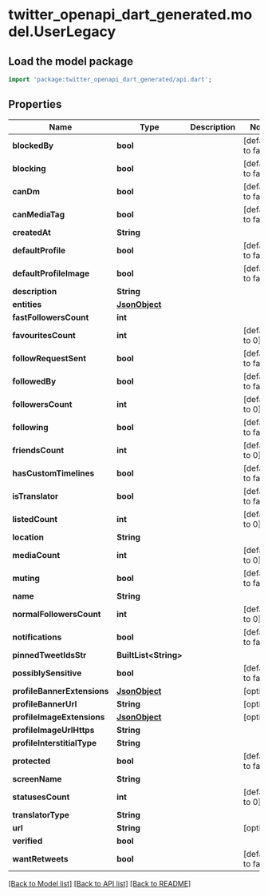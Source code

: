 # twitter_openapi_dart_generated.model.UserLegacy

## Load the model package
```dart
import 'package:twitter_openapi_dart_generated/api.dart';
```

## Properties
Name | Type | Description | Notes
------------ | ------------- | ------------- | -------------
**blockedBy** | **bool** |  | [default to false]
**blocking** | **bool** |  | [default to false]
**canDm** | **bool** |  | [default to false]
**canMediaTag** | **bool** |  | [default to false]
**createdAt** | **String** |  | 
**defaultProfile** | **bool** |  | [default to false]
**defaultProfileImage** | **bool** |  | [default to false]
**description** | **String** |  | 
**entities** | [**JsonObject**](.md) |  | 
**fastFollowersCount** | **int** |  | 
**favouritesCount** | **int** |  | [default to 0]
**followRequestSent** | **bool** |  | [default to false]
**followedBy** | **bool** |  | [default to false]
**followersCount** | **int** |  | [default to 0]
**following** | **bool** |  | [default to false]
**friendsCount** | **int** |  | [default to 0]
**hasCustomTimelines** | **bool** |  | [default to false]
**isTranslator** | **bool** |  | [default to false]
**listedCount** | **int** |  | [default to 0]
**location** | **String** |  | 
**mediaCount** | **int** |  | [default to 0]
**muting** | **bool** |  | [default to false]
**name** | **String** |  | 
**normalFollowersCount** | **int** |  | [default to 0]
**notifications** | **bool** |  | [default to false]
**pinnedTweetIdsStr** | **BuiltList&lt;String&gt;** |  | 
**possiblySensitive** | **bool** |  | [default to false]
**profileBannerExtensions** | [**JsonObject**](.md) |  | [optional] 
**profileBannerUrl** | **String** |  | [optional] 
**profileImageExtensions** | [**JsonObject**](.md) |  | [optional] 
**profileImageUrlHttps** | **String** |  | 
**profileInterstitialType** | **String** |  | 
**protected** | **bool** |  | [default to false]
**screenName** | **String** |  | 
**statusesCount** | **int** |  | [default to 0]
**translatorType** | **String** |  | 
**url** | **String** |  | [optional] 
**verified** | **bool** |  | 
**wantRetweets** | **bool** |  | [default to false]

[[Back to Model list]](../README.md#documentation-for-models) [[Back to API list]](../README.md#documentation-for-api-endpoints) [[Back to README]](../README.md)



